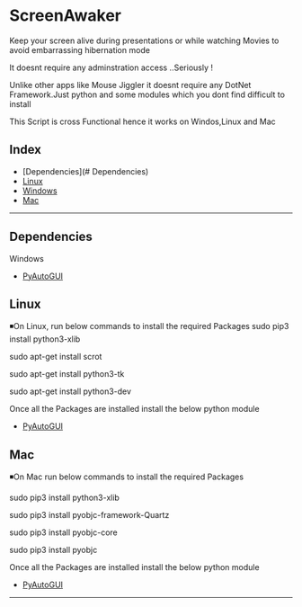 # ScreenAwaker
Keep your screen alive during presentations or while watching Movies to avoid embarrassing hibernation mode

It doesnt require any adminstration access ..Seriously !

Unlike other apps like Mouse Jiggler it doesnt require any DotNet Framework.Just python and some modules which you dont find difficult to install


This Script is cross Functional hence it works on Windos,Linux and Mac

Index
-----

* [Dependencies](# Dependencies)
* [Linux](#Linux)
* [Windows](#Windows)
* [Mac](#Mac)
-----

Dependencies
-----
Windows
* [PyAutoGUI](https://pypi.python.org/pypi/PyAutoGUI)

Linux
-----

◾On Linux, run  below  commands to install the required Packages
sudo pip3 install python3-xlib

sudo apt-get install scrot

sudo apt-get install python3-tk

sudo apt-get install python3-dev

Once all the Packages are installed install the below python module

* [PyAutoGUI](https://pypi.python.org/pypi/PyAutoGUI)

Mac
-----
◾On Mac run  below  commands to install the required Packages


sudo pip3 install python3-xlib

sudo pip3 install pyobjc-framework-Quartz

sudo pip3 install pyobjc-core 

sudo pip3 install pyobjc

Once all the Packages are installed install the below python module

* [PyAutoGUI](https://pypi.python.org/pypi/PyAutoGUI)

-----




